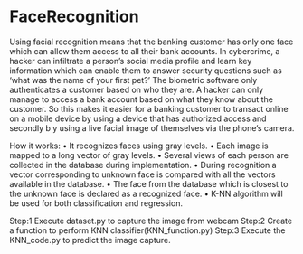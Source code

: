 # FaceRecognition

Using facial recognition means that the banking customer has only one face which can allow them access to all their bank accounts. 
In cybercrime, a hacker can infiltrate a person’s social media profile and learn key information which can enable them to answer 
security questions such as ‘what was the name of your first pet?’ The biometric software only authenticates a customer based on 
who they are. A hacker can only manage to access a bank account based on what they know about the customer. So this makes 
it easier for a banking customer to transact online on a mobile device by using a device that has authorized access and secondly b
y using a live facial image of themselves via the phone’s camera.

How it works:
•	It recognizes faces using gray levels.
•	Each image is mapped to a long vector of gray levels.
•	Several views of each person are collected in the database during implementation.
•	During recognition a vector corresponding to unknown face is compared with all the vectors available in the database.
•	The face from the database which is closest to the unknown face is declared as a recognized face.
•	K-NN algorithm will be used for both classification and regression. 

Step:1 Execute dataset.py to capture the image from webcam
Step:2 Create a function to perform KNN classifier(KNN_function.py)
Step:3 Execute the KNN_code.py to predict the image capture.


